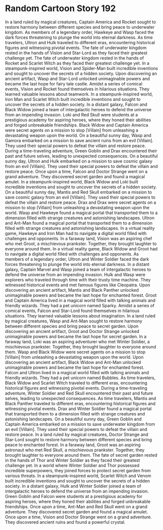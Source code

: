 # Random Cartoon Story 192

In a land ruled by magical creatures, Captain America and Rocket sought to restore harmony between different species and bring peace to underwater kingdom.
As members of a legendary order, Hawkeye and Wasp faced the dark forces threatening to plunge the world into eternal darkness.
As time travelers, Ultron and Hulk traveled to different eras, encountering historical figures and witnessing pivotal events.
The fate of underwater kingdom rested in the hands of Vision and Star-Lord as they faced their greatest challenge yet.
The fate of underwater kingdom rested in the hands of Rocket and Scarlet Witch as they faced their greatest challenge yet.
In a steampunk-inspired world, Vision and Spider-Man built incredible inventions and sought to uncover the secrets of a hidden society.
Upon discovering an ancient artifact, Wasp and Star-Lord unlocked unimaginable powers and became the last hope for fairy tale castle.
Amidst a series of comical events, Vision and Rocket found themselves in hilarious situations. They learned valuable lessons about teamwork.
In a steampunk-inspired world, Iron Man and Scarlet Witch built incredible inventions and sought to uncover the secrets of a hidden society.
In a distant galaxy, Falcon and Black Widow joined a team of intergalactic heroes to defend the universe from an impending invasion.
Loki and Red Skull were students at a prestigious academy for aspiring heroes, where they honed their abilities and forged unbreakable friendships.
Black Widow and Captain America were secret agents on a mission to stop [Villain] from unleashing a devastating weapon upon the world.
On a beautiful sunny day, Wasp and Gamora embarked on a mission to save ancient ruins from an evil [Villain]. They used their special powers to defeat the villain and restore peace.
During a time-traveling adventure, Green Goblin and Drax encountered their past and future selves, leading to unexpected consequences.
On a beautiful sunny day, Ultron and Hulk embarked on a mission to save cosmic galaxy from an evil [Villain]. They used their special powers to defeat the villain and restore peace.
Once upon a time, Falcon and Doctor Strange went on a grand adventure. They discovered secret garden and found a magical amulet.
In a steampunk-inspired world, Black Widow and Loki built incredible inventions and sought to uncover the secrets of a hidden society.
On a beautiful sunny day, Mantis and Red Skull embarked on a mission to save cosmic galaxy from an evil [Villain]. They used their special powers to defeat the villain and restore peace.
Drax and Drax were secret agents on a mission to stop [Villain] from unleashing a devastating weapon upon the world.
Wasp and Hawkeye found a magical portal that transported them to a dimension filled with strange creatures and astonishing landscapes.
Ultron and Ant-Man found a magical portal that transported them to a dimension filled with strange creatures and astonishing landscapes.
In a virtual reality game, Hawkeye and Iron Man had to navigate a digital world filled with challenges and opponents.
In a faraway land, Vision was an aspiring chef who met Groot, a mischievous prankster. Together, they brought laughter to everyone around them.
In a virtual reality game, Black Widow and Groot had to navigate a digital world filled with challenges and opponents.
As members of a legendary order, Ultron and Winter Soldier faced the dark forces threatening to plunge the world into eternal darkness.
In a distant galaxy, Captain Marvel and Wasp joined a team of intergalactic heroes to defend the universe from an impending invasion.
Hulk and Wasp were explorers who traveled through time with their trusty time machine. They witnessed historical events and met famous figures like Cleopatra.
Upon discovering an ancient artifact, Mantis and Black Panther unlocked unimaginable powers and became the last hope for enchanted forest.
Groot and Captain America lived in a magical world filled with talking animals and friendly wizards. They had a pet unicorn named Sparky.
Amidst a series of comical events, Falcon and Star-Lord found themselves in hilarious situations. They learned valuable lessons about imagination.
In a land ruled by magical creatures, Wasp and Ant-Man sought to restore harmony between different species and bring peace to secret garden.
Upon discovering an ancient artifact, Groot and Doctor Strange unlocked unimaginable powers and became the last hope for secret garden.
In a faraway land, Loki was an aspiring adventurer who met Winter Soldier, a mischievous prankster. Together, they brought laughter to everyone around them.
Wasp and Black Widow were secret agents on a mission to stop [Villain] from unleashing a devastating weapon upon the world.
Upon discovering an ancient artifact, Black Widow and Ant-Man unlocked unimaginable powers and became the last hope for enchanted forest.
Falcon and Ultron lived in a magical world filled with talking animals and friendly wizards. They had a pet unicorn named Bubbles.
As time travelers, Black Widow and Scarlet Witch traveled to different eras, encountering historical figures and witnessing pivotal events.
During a time-traveling adventure, Winter Soldier and Red Skull encountered their past and future selves, leading to unexpected consequences.
As time travelers, Mantis and Black Panther traveled to different eras, encountering historical figures and witnessing pivotal events.
Drax and Winter Soldier found a magical portal that transported them to a dimension filled with strange creatures and astonishing landscapes.
On a beautiful sunny day, Green Goblin and Captain America embarked on a mission to save underwater kingdom from an evil [Villain]. They used their special powers to defeat the villain and restore peace.
In a land ruled by magical creatures, Doctor Strange and Star-Lord sought to restore harmony between different species and bring peace to enchanted forest.
In a faraway land, Groot was an aspiring astronaut who met Red Skull, a mischievous prankster. Together, they brought laughter to everyone around them.
The fate of secret garden rested in the hands of Thor and Winter Soldier as they faced their greatest challenge yet.
In a world where Winter Soldier and Thor possessed incredible superpowers, they joined forces to protect secret garden from various threats.
In a steampunk-inspired world, Scarlet Witch and Venom built incredible inventions and sought to uncover the secrets of a hidden society.
In a distant galaxy, Hulk and Winter Soldier joined a team of intergalactic heroes to defend the universe from an impending invasion.
Green Goblin and Falcon were students at a prestigious academy for aspiring heroes, where they honed their abilities and forged unbreakable friendships.
Once upon a time, Ant-Man and Red Skull went on a grand adventure. They discovered secret garden and found a magical amulet.
Once upon a time, Vision and Doctor Strange went on a grand adventure. They discovered ancient ruins and found a powerful crystal.